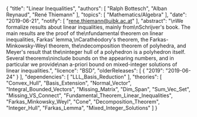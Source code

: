 {
    "title": "Linear Inequalities",
    "authors": [
        "Ralph Bottesch",
        "Alban Reynaud",
        "René Thiemann"
    ],
    "topics": [
        "Mathematics/Algebra"
    ],
    "date": "2019-06-21",
    "notify": [
        "rene.thiemann@uibk.ac.at"
    ],
    "abstract": "\nWe formalize results about linear inqualities, mainly from\nSchrijver's book. The main results are the proof of the\nfundamental theorem on linear inequalities, Farkas' lemma,\nCarathéodory's theorem, the Farkas-Minkowsky-Weyl theorem, the\ndecomposition theorem of polyhedra, and Meyer's result that the\ninteger hull of a polyhedron is a polyhedron itself. Several theorems\ninclude bounds on the appearing numbers, and in particular we provide\nan a-priori bound on mixed-integer solutions of linear inequalities.",
    "licence": "BSD",
    "olderReleases": [
        {
            "2019": "2019-06-24"
        }
    ],
    "dependencies": [
        "LLL_Basis_Reduction"
    ],
    "theories": [
        "Convex_Hull",
        "Basis_Extension",
        "Normal_Vector",
        "Integral_Bounded_Vectors",
        "Missing_Matrix",
        "Dim_Span",
        "Sum_Vec_Set",
        "Missing_VS_Connect",
        "Fundamental_Theorem_Linear_Inequalities",
        "Farkas_Minkowsky_Weyl",
        "Cone",
        "Decomposition_Theorem",
        "Integer_Hull",
        "Farkas_Lemma",
        "Mixed_Integer_Solutions"
    ]
}